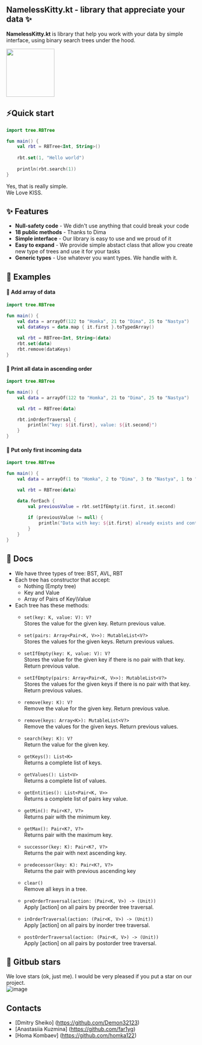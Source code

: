 ## NamelessKitty.kt - library that appreciate your data ✨

**NamelessKitty.kt** is library that help you work with your data by simple interface, using binary search trees under the hood.

<img src="https://github.com/spbu-coding-2023/trees-3/assets/39369841/2384c62a-a6c7-4fba-a2dc-02ee91b57d79" width="128"/>

## ⚡️Quick start

```kotlin
import tree.RBTree

fun main() {
    val rbt = RBTree<Int, String>()
    
    rbt.set(1, "Hello world")
    
    println(rbt.search(1))
}
```

Yes, that is really simple. \
We Love KISS.

## ✨ Features
- **Null-safety code** - We didn't use anything that could break your code
- **18 public methods** - Thanks to Dima
- **Simple interface** - Our library is easy to use and we proud of it
- **Easy to expand** - We provide simple abstact class that allow you create new type of trees and use it for your tasks
- **Generic types** - Use whatever you want types. We handle with it.

## 👀 Examples

#### 📖 **Add array of data**
```kotlin
import tree.RBTree

fun main() {
    val data = arrayOf(122 to "Homka", 21 to "Dima", 25 to "Nastya")
    val dataKeys = data.map { it.first }.toTypedArray()
    
    val rbt = RBTree<Int, String>(data)
    rbt.set(data)
    rbt.remove(dataKeys)
}
```

#### 📖 **Print all data in ascending order**
```kotlin
import tree.RBTree

fun main() {
    val data = arrayOf(122 to "Homka", 21 to "Dima", 25 to "Nastya")

    val rbt = RBTree(data)

    rbt.inOrderTraversal {
        println("key: ${it.first}, value: ${it.second}")
    }
}
```

#### 📖 **Put only first incoming data**
```kotlin
import tree.RBTree

fun main() {
    val data = arrayOf(1 to "Homka", 2 to "Dima", 3 to "Nastya", 1 to "Homka")

    val rbt = RBTree(data)

    data.forEach {
        val previousValue = rbt.setIfEmpty(it.first, it.second)
        
        if (previousValue != null) {
            println("Data with key: ${it.first} already exists and contain: ${previousValue}")
        }
    }
}
```

## 🐤 Docs
- We have three types of tree: BST, AVL, RBT
- Each tree has constructor that accept:
  - Nothing (Empty tree)
  - Key and Value
  - Array of Pairs of Key\Value
- Each tree has these methods:
  - `set(key: K, value: V): V?` \
  Stores the value for the given key. Return previous value.

  - `set(pairs: Array<Pair<K, V>>): MutableList<V?>` \
  Stores the values for the given keys. Return previous values.

  - `setIfEmpty(key: K, value: V): V?` \
  Stores the value for the given key if there is no pair with that key. Return previous value.

  - `setIfEmpty(pairs: Array<Pair<K, V>>): MutableList<V?>` \
  Stores the values for the given keys if there is no pair with that key. Return previous values.

  - `remove(key: K): V?` \
  Remove the value for the given key. Return previous value.

  - `remove(keys: Array<K>): MutableList<V?>` \
  Remove the values for the given keys. Return previous values.

  - `search(key: K): V?` \
  Return the value for the given key.

  - `getKeys(): List<K>` \
  Returns a complete list of keys.
 
  - `getValues(): List<V>` \
  Returns a complete list of values.

  - `getEntities(): List<Pair<K, V>>` \
  Returns a complete list of pairs key value.
 
  - `getMin(): Pair<K?, V?>` \
  Returns pair with the minimum key.

  - `getMax(): Pair<K?, V?>` \
  Returns pair with the maximum key.
 
  - `successor(key: K): Pair<K?, V?>` \
  Returns the pair with next ascending key.

  - `predecessor(key: K): Pair<K?, V?>` \
  Returns the pair with previous ascending key
  
  - `clear()` \
  Remove all keys in a tree.

  - `preOrderTraversal(action: (Pair<K, V>) -> (Unit))` \
  Apply [action] on all pairs by preorder tree traversal.
 
  - `inOrderTraversal(action: (Pair<K, V>) -> (Unit))` \
  Apply [action] on all pairs by inorder tree traversal.

  - `postOrderTraversal(action: (Pair<K, V>) -> (Unit))` \
  Apply [action] on all pairs by postorder tree traversal.

## 🐹 Gitbub stars
We love stars (ok, just me). I would be very pleased if you put a star on our project. \
![image](https://github.com/spbu-coding-2023/trees-3/assets/39369841/bb81c1b0-5d69-4b63-9a9a-49b952625ad7)

## Contacts
- [Dmitry Sheiko] (https://github.com/Demon32123)
- [Anastasiia Kuzmina] (https://github.com/far1yg)
- [Homa Kombaev] (https://github.com/homka122)
